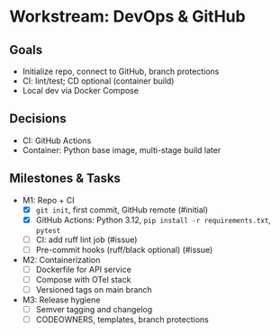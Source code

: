 # Workstream: DevOps & GitHub

## Goals
- Initialize repo, connect to GitHub, branch protections
- CI: lint/test; CD optional (container build)
- Local dev via Docker Compose

## Decisions
- CI: GitHub Actions
- Container: Python base image, multi-stage build later

## Milestones & Tasks
- M1: Repo + CI
  - [x] `git init`, first commit, GitHub remote (#initial)
  - [x] GitHub Actions: Python 3.12, `pip install -r requirements.txt`, `pytest`
  - [ ] CI: add ruff lint job (#issue)
  - [ ] Pre-commit hooks (ruff/black optional) (#issue)
- M2: Containerization
  - [ ] Dockerfile for API service
  - [ ] Compose with OTel stack
  - [ ] Versioned tags on main branch
- M3: Release hygiene
  - [ ] Semver tagging and changelog
  - [ ] CODEOWNERS, templates, branch protections
